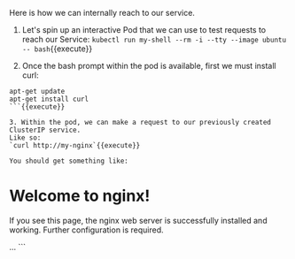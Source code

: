 Here is how we can internally reach to our service.

1. Let's spin up an interactive Pod that we can use to test requests to reach our Service:
`kubectl run my-shell --rm -i --tty --image ubuntu -- bash`{{execute}}

2. Once the bash prompt within the pod is available, first we must install curl:
```
apt-get update
apt-get install curl
```{{execute}}

3. Within the pod, we can make a request to our previously created ClusterIP service. 
Like so:
`curl http://my-nginx`{{execute}}

You should get something like:
```
<!DOCTYPE html>
<html>
<head>
<title>Welcome to nginx!</title>
<style>
    body {
       ...
    }
</style>
</head>
<body>
<h1>Welcome to nginx!</h1>
<p>If you see this page, the nginx web server is successfully installed and
working. Further configuration is required.</p>
...
```